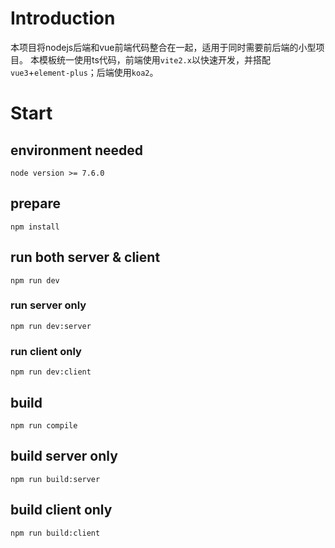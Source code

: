 # Introduction

本项目将nodejs后端和vue前端代码整合在一起，适用于同时需要前后端的小型项目。
本模板统一使用ts代码，前端使用`vite2.x`以快速开发，并搭配`vue3`+`element-plus`；后端使用`koa2`。

# Start

## environment needed

```shell
node version >= 7.6.0
```

## prepare

```shell
npm install
```

## run both server & client

```shell
npm run dev
```

### run server only

```shell
npm run dev:server
```

### run client only

```shell
npm run dev:client
```

## build

```shell
npm run compile
```

## build server only

```shell
npm run build:server
```

## build client only

```shell
npm run build:client
```
